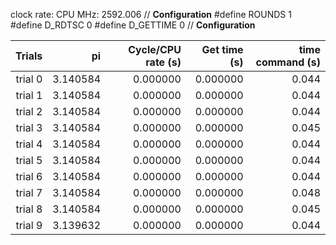 clock rate:
CPU MHz:             2592.006
// **Configuration**
#define ROUNDS 1
#define D_RDTSC 0
#define D_GETTIME 0
// **Configuration**

| Trials | pi | Cycle/CPU rate (s) | Get time (s) | time command (s) |
|-:|-:|-:|-:|-:|
| trial 0 |  3.140584 | 0.000000 | 0.000000 | 0.044 |
| trial 1 |  3.140584 | 0.000000 | 0.000000 | 0.044 |
| trial 2 |  3.140584 | 0.000000 | 0.000000 | 0.044 |
| trial 3 |  3.140584 | 0.000000 | 0.000000 | 0.045 |
| trial 4 |  3.140584 | 0.000000 | 0.000000 | 0.044 |
| trial 5 |  3.140584 | 0.000000 | 0.000000 | 0.044 |
| trial 6 |  3.140584 | 0.000000 | 0.000000 | 0.044 |
| trial 7 |  3.140584 | 0.000000 | 0.000000 | 0.048 |
| trial 8 |  3.140584 | 0.000000 | 0.000000 | 0.045 |
| trial 9 |  3.139632 | 0.000000 | 0.000000 | 0.044 |
